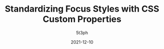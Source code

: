 ---
author: 5t3ph
date: 2021-12-10
publisher: css
tags:
  - css
  - custom-properties
  - accessibility
target_url: https://css-tricks.com/standardizing-focus-styles-with-css-custom-properties/
title: Standardizing Focus Styles with CSS Custom Properties
---